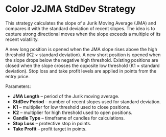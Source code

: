 # Color J2JMA StdDev Strategy

This strategy calculates the slope of a Jurik Moving Average (JMA) and compares it with the standard deviation of recent slopes. The idea is to capture strong directional moves when the slope exceeds a multiple of its recent volatility.

A new long position is opened when the JMA slope rises above the high threshold (K2 × standard deviation). A new short position is opened when the slope drops below the negative high threshold. Existing positions are closed when the slope crosses the opposite low threshold (K1 × standard deviation). Stop loss and take profit levels are applied in points from the entry price.

Parameters:
- **JMA Length** – period of the Jurik moving average.
- **StdDev Period** – number of recent slopes used for standard deviation.
- **K1** – multiplier for low threshold used to close positions.
- **K2** – multiplier for high threshold used to open positions.
- **Candle Type** – timeframe of candles for calculations.
- **Stop Loss** – protective stop in points.
- **Take Profit** – profit target in points.
